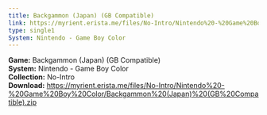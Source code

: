```yaml
---
title: Backgammon (Japan) (GB Compatible)
link: https://myrient.erista.me/files/No-Intro/Nintendo%20-%20Game%20Boy%20Color/Backgammon%20(Japan)%20(GB%20Compatible).zip
type: single1
System: Nintendo - Game Boy Color
---
```

<b>Game:</b> Backgammon (Japan) (GB Compatible)<br>
<b>System:</b> Nintendo - Game Boy Color<br>
<b>Collection:</b> No-Intro<br>
<b>Download:</b> https://myrient.erista.me/files/No-Intro/Nintendo%20-%20Game%20Boy%20Color/Backgammon%20(Japan)%20(GB%20Compatible).zip